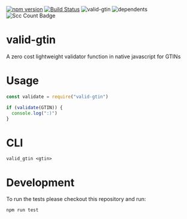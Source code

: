 [![npm version](https://badge.fury.io/js/valid-gtin.svg)](https://badge.fury.io/js/valid-gtin)
[![Build Status](https://img.shields.io/travis/0xflotus/valid-gtin?branch=master&label=Travis%20CI&logo=Travis%20CI&logoColor=ffffff&labelColor=282828)]()
![valid-gtin](https://badgen.net/bundlephobia/minzip/valid-gtin@latest)
![dependents](https://badgen.net/npm/dependents/valid-gtin)
![Scc Count Badge](https://sloc.xyz/github/0xflotus/valid-gtin/)

# valid-gtin
A zero cost lightweight validator function in native javascript for GTINs

# Usage
```javascript
const validate = require("valid-gtin")

if (validate(GTIN)) {
  console.log(":)")
}
```

# CLI
`valid_gtin <gtin>`

# Development

To run the tests please checkout this repository and run:

`npm run test`
